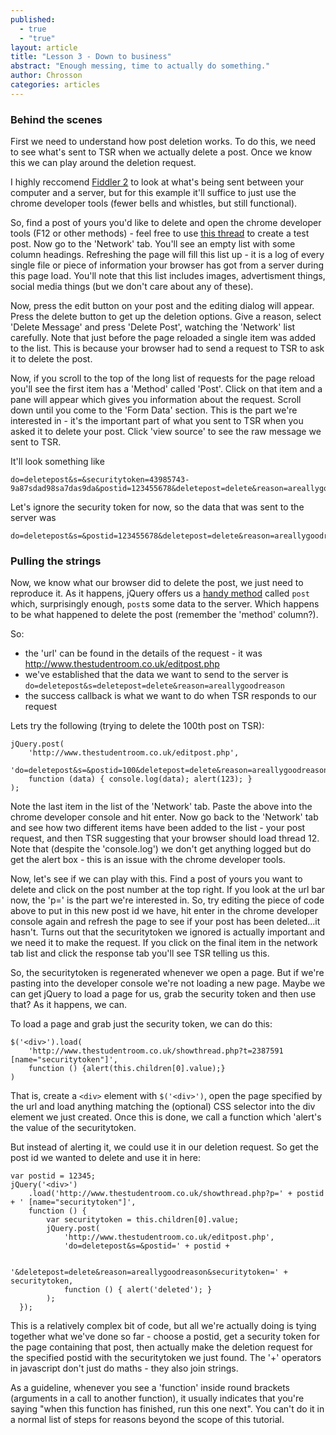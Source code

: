 ```yaml
---
published: 
  - true
  - "true"
layout: article
title: "Lesson 3 - Down to business"
abstract: "Enough messing, time to actually do something."
author: Chrosson
categories: articles
---
```


### Behind the scenes
First we need to understand how post deletion works. To do this, we need to see what's sent to TSR when we actually delete a post. Once we know this we can play around the deletion request.

I highly reccomend [Fiddler 2](http://fiddler2.com/) to look at what's being sent between your computer and a server, but for this example it'll suffice to just use the chrome developer tools (fewer bells and whistles, but still functional).

So, find a post of yours you'd like to delete and open the chrome developer tools (F12 or other methods) - feel free to use [this thread](http://www.thestudentroom.co.uk/showthread.php?t=2387591) to create a test post. Now go to the 'Network' tab. You'll see an empty list with some column headings. Refreshing the page will fill this list up - it is a log of every single file or piece of information your browser has got from a server during this page load. You'll note that this list includes images, advertisment things, social media things (but we don't care about any of these).

Now, press the edit button on your post and the editing dialog will appear. Press the delete button to get up the deletion options. Give a reason, select 'Delete Message' and press 'Delete Post', watching the 'Network' list carefully. Note that just before the page reloaded a single item was added to the list. This is because your browser had to send a request to TSR to ask it to delete the post.

Now, if you scroll to the top of the long list of requests for the page reload you'll see the first item has a 'Method' called 'Post'. Click on that item and a pane will appear which gives you information about the request. Scroll down until you come to the 'Form Data' section. This is the part we're interested in - it's the important part of what you sent to TSR when you asked it to delete your post. Click 'view source' to see the raw message we sent to TSR.

It'll look something like

```
do=deletepost&s=&securitytoken=43985743-9a87sdad98sa7das9da&postid=123455678&deletepost=delete&reason=areallygoodreason
```

Let's ignore the security token for now, so the data that was sent to the server was

```
do=deletepost&s=&postid=123455678&deletepost=delete&reason=areallygoodreason
```

### Pulling the strings
Now, we know what our browser did to delete the post, we just need to reproduce it. As it happens, jQuery offers us a [handy method](http://api.jquery.com/jQuery.post/) called `post` which, surprisingly enough, `post`s some data to the server. Which happens to be what happened to delete the post (remember the 'method' column?).

So:
 - the 'url' can be found in the details of the request - it was http://www.thestudentroom.co.uk/editpost.php
 - we've established that the data we want to send to the server is `do=deletepost&s=deletepost=delete&reason=areallygoodreason`
 - the success callback is what we want to do when TSR responds to our request

Lets try the following (trying to delete the 100th post on TSR):

    jQuery.post(
        'http://www.thestudentroom.co.uk/editpost.php',
        'do=deletepost&s=&postid=100&deletepost=delete&reason=areallygoodreason',
        function (data) { console.log(data); alert(123); }
    );

Note the last item in the list of the 'Network' tab. Paste the above into the chrome developer console and hit enter. Now go back to the 'Network' tab and see how two different items have been added to the list - your post request, and then TSR suggesting that your browser should load thread 12. Note that (despite the 'console.log') we don't get anything logged but do get the alert box - this is an issue with the chrome developer tools.

Now, let's see if we can play with this. Find a post of yours you want to delete and click on the post number at the top right. If you look at the url bar now, the 'p=' is the part we're interested in. So, try editing the piece of code above to put in this new post id we have, hit enter in the chrome developer console again and refresh the page to see if your post has been deleted...it hasn't. Turns out that the securitytoken we ignored is actually important and we need it to make the request. If you click on the final item in the network tab list and click the response tab you'll see TSR telling us this.

So, the securitytoken is regenerated whenever we open a page. But if we're pasting into the developer console we're not loading a new page. Maybe we can get jQuery to load a page for us, grab the security token and then use that? As it happens, we can.

To load a page and grab just the security token, we can do this:

    $('<div>').load(
        'http://www.thestudentroom.co.uk/showthread.php?t=2387591 [name="securitytoken"]',
        function () {alert(this.children[0].value);}
    )

That is, create a `<div>` element with `$('<div>')`, open the page specified by the url and load anything matching the (optional) CSS selector into the div element we just created. Once this is done, we call a function which 'alert's the value of the securitytoken.

But instead of alerting it, we could use it in our deletion request. So get the post id we wanted to delete and use it in here:

    var postid = 12345;
    jQuery('<div>')
        .load('http://www.thestudentroom.co.uk/showthread.php?p=' + postid + ' [name="securitytoken"]',
        function () {
            var securitytoken = this.children[0].value;
            jQuery.post(
                'http://www.thestudentroom.co.uk/editpost.php',
                'do=deletepost&s=&postid=' + postid +
                
                '&deletepost=delete&reason=areallygoodreason&securitytoken=' + securitytoken,
                function () { alert('deleted'); }
            );
      });

This is a relatively complex bit of code, but all we're actually doing is tying together what we've done so far - choose a postid, get a security token for the page containing that post, then actually make the deletion request for the specified postid with the securitytoken we just found. The '+' operators in javascript don't just do maths - they also join strings.

As a guideline, whenever you see a 'function' inside round brackets (arguments in a call to another function), it usually indicates that you're saying "when this function has finished, run this one next". You can't do it in a normal list of steps for reasons beyond the scope of this tutorial.
